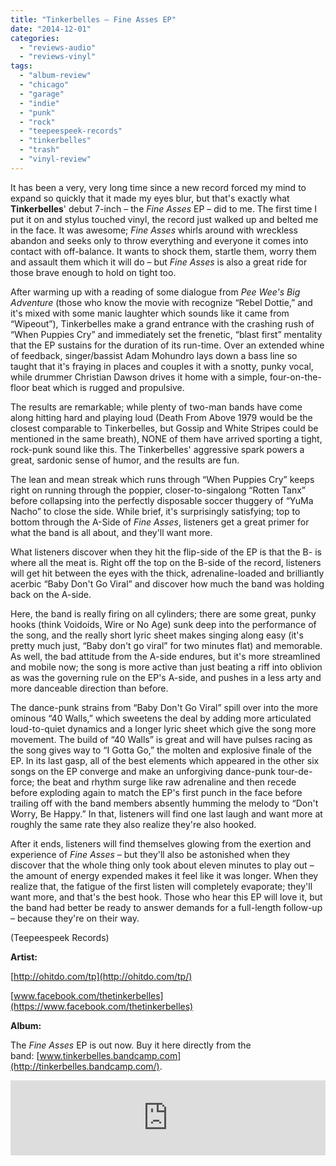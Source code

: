 ```yaml
---
title: "Tinkerbelles – Fine Asses EP"
date: "2014-12-01"
categories: 
  - "reviews-audio"
  - "reviews-vinyl"
tags: 
  - "album-review"
  - "chicago"
  - "garage"
  - "indie"
  - "punk"
  - "rock"
  - "teepeespeek-records"
  - "tinkerbelles"
  - "trash"
  - "vinyl-review"
---
```


It has been a very, very long time since a new record forced my mind to expand so quickly that it made my eyes blur, but that's exactly what **Tinkerbelles**' debut 7-inch – the _Fine Asses_ EP – did to me. The first time I put it on and stylus touched vinyl, the record just walked up and belted me in the face. It was awesome; _Fine Asses_ whirls around with wreckless abandon and seeks only to throw everything and everyone it comes into contact with off-balance. It wants to shock them, startle them, worry them and assault them which it will do – but _Fine Asses_ is also a great ride for those brave enough to hold on tight too.

After warming up with a reading of some dialogue from _Pee Wee's Big Adventure_ (those who know the movie with recognize “Rebel Dottie,” and it's mixed with some manic laughter which sounds like it came from “Wipeout”), Tinkerbelles make a grand entrance with the crashing rush of  “When Puppies Cry” and immediately set the frenetic, “blast first” mentality that the EP sustains for the duration of its run-time. Over an extended whine of feedback, singer/bassist Adam Mohundro lays down a bass line so taught that it's fraying in places and couples it with a snotty, punky vocal, while drummer Christian Dawson drives it home with a simple, four-on-the-floor beat which is rugged and propulsive.

The results are remarkable; while plenty of two-man bands have come along hitting hard and playing loud (Death From Above 1979 would be the closest comparable to Tinkerbelles, but Gossip and White Stripes could be mentioned in the same breath), NONE of them have arrived sporting a tight, rock-punk sound like this. The Tinkerbelles' aggressive spark powers a great, sardonic sense of humor, and the results are fun.

The lean and mean streak which runs through “When Puppies Cry” keeps right on running through the poppier, closer-to-singalong “Rotten Tanx” before collapsing into the perfectly disposable soccer thuggery of “YuMa Nacho” to close the side. While brief, it's surprisingly satisfying; top to bottom through the A-Side of _Fine Asses_, listeners get a great primer for what the band is all about, and they'll want more.

What listeners discover when they hit the flip-side of the EP is that the B- is where all the meat is. Right off the top on the B-side of the record, listeners will get hit between the eyes with the thick, adrenaline-loaded and brilliantly acerbic “Baby Don't Go Viral” and discover how much the band was holding back on the A-side.

Here, the band is really firing on all cylinders; there are some great, punky hooks (think Voidoids, Wire or No Age) sunk deep into the performance of the song, and the really short lyric sheet makes singing along easy (it's pretty much just, “Baby don't go viral” for two minutes flat) and memorable. As well, the bad attitude from the A-side endures, but it's more streamlined and mobile now; the song is more active than just beating a riff into oblivion as was the governing rule on the EP's A-side, and pushes in a less arty and more danceable direction than before.

The dance-punk strains from “Baby Don't Go Viral” spill over into the more ominous “40 Walls,” which sweetens the deal by adding more articulated loud-to-quiet dynamics and a longer lyric sheet which give the song more movement. The build of “40 Walls” is great and will have pulses racing as the song gives way to “I Gotta Go,” the molten and explosive finale of the EP. In its last gasp, all of the best elements which appeared in the other six songs on the EP converge and make an unforgiving dance-punk tour-de-force; the beat and rhythm surge like raw adrenaline and then recede before exploding again to match the EP's first punch in the face before trailing off with the band members absently humming the melody to “Don't Worry, Be Happy.” In that, listeners will find one last laugh and want more at roughly the same rate they also realize they're also hooked.

After it ends, listeners will find themselves glowing from the exertion and experience of _Fine Asses_ – but they'll also be astonished when they discover that the whole thing only took about eleven minutes to play out – the amount of energy expended makes it feel like it was longer. When they realize that, the fatigue of the first listen will completely evaporate; they'll want more, and that's the best hook. Those who hear this EP will love it, but the band had better be ready to answer demands for a full-length follow-up – because they're on their way.

(Teepeespeek Records)

**Artist:**

[http://ohitdo.com/tp](http://ohitdo.com/tp/)

[www.facebook.com/thetinkerbelles](https://www.facebook.com/thetinkerbelles)

**Album:**

The _Fine Asses_ EP is out now. Buy it here directly from the band: [www.tinkerbelles.bandcamp.com](http://tinkerbelles.bandcamp.com/).

<iframe style="border: 0; width: 100%; height: 120px;" src="https://bandcamp.com/EmbeddedPlayer/album=4232488944/size=large/bgcol=ffffff/linkcol=0687f5/tracklist=false/artwork=small/transparent=true/" width="300" height="150" seamless=""><a href="http://tinkerbelles.bandcamp.com/album/fine-asses-7">Fine Asses 7" by Tinkerbelles</a></iframe>
